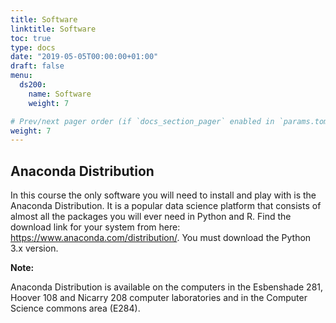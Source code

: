 ```yaml
---
title: Software
linktitle: Software
toc: true
type: docs
date: "2019-05-05T00:00:00+01:00"
draft: false
menu:
  ds200:
    name: Software
    weight: 7

# Prev/next pager order (if `docs_section_pager` enabled in `params.toml`)
weight: 7
---
```


## Anaconda Distribution

In this course the only software you will need to install and play with is the Anaconda Distribution. It is a popular data science platform that consists of almost all the packages you will ever need in Python and R. Find the download link for your system from here: https://www.anaconda.com/distribution/. You must download the Python 3.x version. 

**Note:**

Anaconda Distribution is available on the computers in the Esbenshade 281, Hoover 108 and Nicarry 208 computer laboratories and in the Computer Science commons area (E284).
